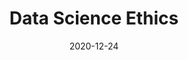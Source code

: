 ---
title: "Data Science Ethics"
authors:
    - "Coursera"
    - "University of Michigan"
    - "H.V. Jagadish"
categories: 
    - "ethics"
    - "technology"
    - "data science"
link: "https://www.coursera.org/learn/data-science-ethics"
date: "2020-12-24"
---